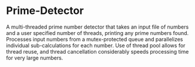 # Prime-Detector
A multi-threaded prime number detector that takes an input file of numbers and a user specified number of threads, printing any prime numbers found. Processes input numbers from a mutex-protected queue and parallelizes individual sub-calculations for each number. Use of thread pool allows for thread reuse, and thread cancellation considerably speeds processing time for very large numbers. 
